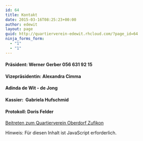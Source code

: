 ```yaml
---
id: 64
title: Kontakt
date: 2015-03-16T08:25:23+00:00
author: edewit
layout: page
guid: http://quartierverein-edewit.rhcloud.com/?page_id=64
ninja_forms_form:
  - "1"
  - "1"
---
```

#### Präsident: Werner Gerber 056 631 92 15

#### Vizepräsidentin: Alexandra Cimma

#### Adinda de Wit - de Jong

#### Kassier:  Gabriela Hufschmid

#### Protokoll: Doris Felder

[Beitreten zum Quartierverein Oberdorf Zufikon](http://www.qv-zufikon.ch/anmeldung/)

<noscript class="ninja-forms-noscript-message">
  Hinweis: Für diesen Inhalt ist JavaScript erforderlich.
</noscript>

<div id="nf-form-1-cont" class="nf-form-cont" aria-live="polite" aria-labelledby="nf-form-title-1" aria-describedby="nf-form-errors-1" role="form">
  <div class="nf-loading-spinner">
  </div>
</div>

<!-- TODO: Move to Template File. -->